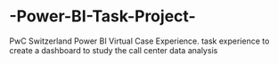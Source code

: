 # -Power-BI-Task-Project-
 PwC Switzerland Power BI Virtual Case Experience.
 task experience to create a dashboard to study the call center data analysis
 
